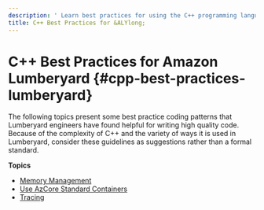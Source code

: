 ```yaml
---
description: ' Learn best practices for using the C++ programming language in &ALYlong;. '
title: C++ Best Practices for &ALYlong;
---
```

# C\+\+ Best Practices for Amazon Lumberyard {#cpp-best-practices-lumberyard}

The following topics present some best practice coding patterns that Lumberyard engineers have found helpful for writing high quality code\. Because of the complexity of C\+\+ and the variety of ways it is used in Lumberyard, consider these guidelines as suggestions rather than a formal standard\.

**Topics**
+ [Memory Management](/docs/userguide/programming/best-practices/lumberyard-memory-management.md)
+ [Use AzCore Standard Containers](/docs/userguide/programming/best-practices/lumberyard-use-azcore-standard-containers.md)
+ [Tracing](/docs/userguide/programming/best-practices/lumberyard-tracing.md)